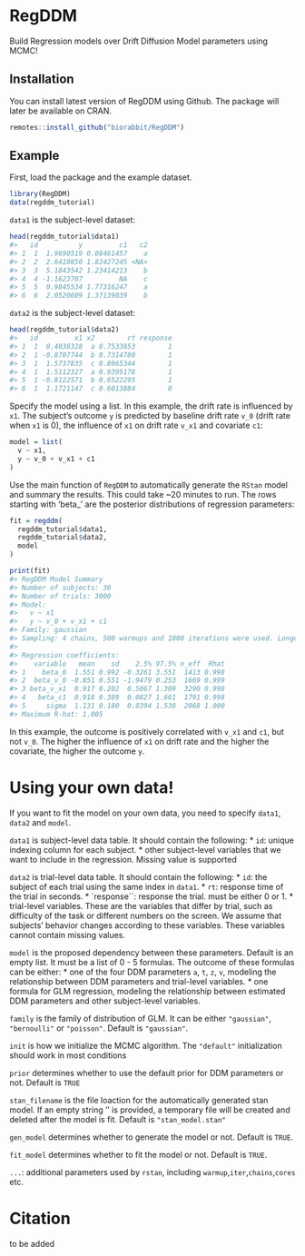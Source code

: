 
<!-- README.md is generated from README.Rmd. Please edit that file -->

# RegDDM

<!-- badges: start -->
<!-- badges: end -->

Build Regression models over Drift Diffusion Model parameters using
MCMC!

## Installation

You can install latest version of RegDDM using Github. The package will
later be available on CRAN.

``` r
remotes::install_github("biorabbit/RegDDM")
```

## Example

First, load the package and the example dataset.

``` r
library(RegDDM)
data(regddm_tutorial)
```

`data1` is the subject-level dataset:

``` r
head(regddm_tutorial$data1)
#>   id          y         c1   c2
#> 1  1  1.9690519 0.08461457    a
#> 2  2  2.6410850 1.82427245 <NA>
#> 3  3  5.1843542 1.23414213    b
#> 4  4 -1.1623707         NA    c
#> 5  5  0.9845534 1.77316247    a
#> 6  6  2.0520609 1.37139039    b
```

`data2` is the subject-level dataset:

``` r
head(regddm_tutorial$data2)
#>   id         x1 x2        rt response
#> 1  1  0.4038328  a 0.7533853        1
#> 2  1 -0.8707744  b 0.7314780        1
#> 3  1  1.5737835  c 0.8965344        1
#> 4  1  1.5112327  a 0.9395178        1
#> 5  1 -0.8122571  b 0.6522295        1
#> 6  1  1.1721147  c 0.6013884        0
```

Specify the model using a list. In this example, the drift rate is
influenced by `x1`. The subject’s outcome `y` is predicted by baseline
drift rate `v_0` (drift rate when `x1` is 0), the influence of `x1` on
drift rate `v_x1` and covariate `c1`:

``` r
model = list(
  v ~ x1,
  y ~ v_0 + v_x1 + c1
)
```

Use the main function of `RegDDM` to automatically generate the `RStan`
model and summary the results. This could take ~20 minutes to run. The
rows starting with ‘beta\_’ are the posterior distributions of
regression parameters:

``` r
fit = regddm(
  regddm_tutorial$data1,
  regddm_tutorial$data2,
  model
)

print(fit)
#> RegDDM Model Summary
#> Number of subjects: 30
#> Number of trials: 3000
#> Model:
#>   v ~ x1
#>   y ~ v_0 + v_x1 + c1
#> Family: gaussian
#> Sampling: 4 chains, 500 warmups and 1000 iterations were used. Longest elipsed time is 639 s.
#> 
#> Regression coefficients:
#>    variable   mean    sd    2.5% 97.5% n_eff  Rhat
#> 1    beta_0  1.551 0.992 -0.3261 3.551  1413 0.998
#> 2  beta_v_0 -0.851 0.551 -1.9479 0.253  1669 0.999
#> 3 beta_v_x1  0.917 0.202  0.5067 1.309  3290 0.998
#> 4   beta_c1  0.918 0.389  0.0827 1.661  1791 0.998
#> 5     sigma  1.131 0.180  0.8394 1.538  2068 1.000
#> Maximum R-hat: 1.005
```

In this example, the outcome is positively correlated with `v_x1` and
`c1`, but not `v_0`. The higher the influence of `x1` on drift rate and
the higher the covariate, the higher the outcome `y`.

# Using your own data!

If you want to fit the model on your own data, you need to specify
`data1`, `data2` and `model`.

`data1` is subject-level data table. It should contain the following: \*
`id`: unique indexing column for each subject. \* other subject-level
variables that we want to include in the regression. Missing value is
supported

`data2` is trial-level data table. It should contain the following: \*
`id`: the subject of each trial using the same index in `data1`. \*
`rt`: response time of the trial in seconds. \* \`response\`\`: response
the trial. must be either 0 or 1. \* trial-level variables. These are
the variables that differ by trial, such as difficulty of the task or
different numbers on the screen. We assume that subjects’ behavior
changes according to these variables. These variables cannot contain
missing values.

`model` is the proposed dependency between these parameters. Default is
an empty list. It must be a list of 0 - 5 formulas. The outcome of these
formulas can be either: \* one of the four DDM parameters `a`, `t`, `z`,
`v`, modeling the relationship between DDM parameters and trial-level
variables. \* one formula for GLM regression, modeling the relationship
between estimated DDM parameters and other subject-level variables.

`family` is the family of distribution of GLM. It can be either
`"gaussian"`, `"bernoulli"` or `"poisson"`. Default is `"gaussian"`.

`init` is how we initialize the MCMC algorithm. The `"default"`
initialization should work in most conditions

`prior` determines whether to use the default prior for DDM parameters
or not. Default is `TRUE`

`stan_filename` is the file loaction for the automatically generated
stan model. If an empty string ’’ is provided, a temporary file will be
created and deleted after the model is fit. Default is
`"stan_model.stan"`

`gen_model` determines whether to generate the model or not. Default is
`TRUE`.

`fit_model` determines whether to fit the model or not. Default is
`TRUE`.

`...`: additional parameters used by `rstan`, including
`warmup`,`iter`,`chains`,`cores` etc.

# Citation

to be added
